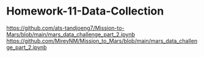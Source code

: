 # Homework-11-Data-Collection

https://github.com/ats-tandjoeng7/Mission-to-Mars/blob/main/mars_data_challenge_part_2.ipynb
https://github.com/MireyNM/Mission_to_Mars/blob/main/mars_data_challenge_part_2.ipynb